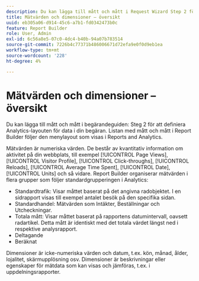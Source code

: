```yaml
---
description: Du kan lägga till mått och mått i Request Wizard Step 2 för att definiera analyslayouten för data i din begäran. Listan med mått och mått i Report Builder följer den menylayout som visas i Reports and Analytics.
title: Mätvärden och dimensioner – översikt
uuid: eb305a06-d914-45c6-a7b1-fd0342473b0c
feature: Report Builder
role: User, Admin
exl-id: 6c56a8e5-07c0-4dc4-b40b-94a07b783514
source-git-commit: 7226b4c77371b486006671d72efa9e0f0d9eb1ea
workflow-type: tm+mt
source-wordcount: '228'
ht-degree: 4%

---
```


# Mätvärden och dimensioner – översikt

Du kan lägga till mått och mått i begärandeguiden: Steg 2 för att definiera Analytics-layouten för data i din begäran. Listan med mått och mått i Report Builder följer den menylayout som visas i Reports and Analytics.

Mätvärden är numeriska värden. De består av kvantitativ information om aktivitet på din webbplats, till exempel [!UICONTROL Page Views], [!UICONTROL Visitor Profile], [!UICONTROL Click-throughs], [!UICONTROL Reloads], [!UICONTROL Average Time Spent], [!UICONTROL Date], [!UICONTROL Units] och så vidare. Report Builder organiserar mätvärden i flera grupper som följer standardgrupperingen i Analytics:

* Standardtrafik: Visar måttet baserat på det angivna radobjektet. I en sidrapport visas till exempel antalet besök på den specifika sidan.
* Standardhandel: Mätvärden som Intäkter, Beställningar och Utcheckningar.
* Totala mått: Visar måttet baserat på rapportens datumintervall, oavsett radartikel. Detta mått är identiskt med det totala värdet längst ned i respektive analysrapport.
* Deltagande
* Beräknat

Dimensioner är icke-numeriska värden och datum, t.ex. kön, månad, ålder, lojalitet, skärmupplösning osv. Dimensioner är beskrivningar eller egenskaper för mätdata som kan visas och jämföras, t.ex. i uppdelningsrapporter.
